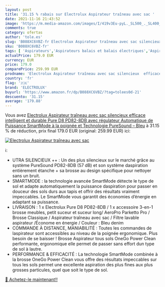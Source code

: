 ```yaml
---
layout: post
title: '31.15 % rabais sur Electrolux Aspirateur traîneau avec sac '
date: 2021-11-16 21:43:52
image: 'https://m.media-amazon.com/images/I/419v3Eu-pyL._SL500_._SL400_.jpg'
comments: true
category: ofertas
author: 'tole.es'
slug: 'B088XC6VBZ-fr Electrolux Aspirateur traîneau avec sac silencieux...'
sku: 'B088XC6VBZ-fr'
tags: [ 'Aspirateurs','Aspirateurs balais et balais électriques','Aspirateurs traîneaux','Aspirateurs, entretien des sols et nettoyeurs de vitres','Cuisine et Maison','electrolux', ]
actualPrice: 179.0 EUR
currency: EUR
price: 179.0
comparePrice: 259.99 EUR
prodname: 'Electrolux Aspirateur traîneau avec sac silencieux  efficace  intelligent et durable  Pure D8 PD82-8DB  avec régulateur Automatique de Puissance SmartMode à la poignée et Technologie PureSound – Bleu'
country: 'fr'
flag: '🇫🇷'
brand: 'ELECTROLUX'
buyurl: 'https://www.amazon.fr/dp/B088XC6VBZ/?tag=tolees0d-21'
descuento: '31.15'
average: '179.88'
---
```


Vous avez [Electrolux Aspirateur traîneau avec sac silencieux  efficace  intelligent et durable  Pure D8 PD82-8DB  avec régulateur Automatique de Puissance SmartMode à la poignée et Technologie PureSound – Bleu](https://www.amazon.fr/dp/B088XC6VBZ/?tag=tolees0d-21)  à  31.15 % de réduction, prix final  179.0 EUR (original: 259.99 EUR) ici:

[![Electrolux Aspirateur traîneau avec sac ](https://m.media-amazon.com/images/I/419v3Eu-pyL._SL500_._SL400_.jpg)](https://www.amazon.fr/dp/B088XC6VBZ/?tag=tolees0d-21)

ℹ️:

- UTRA SILENCIEUX ++ : Un des plus silencieux sur le marché grâce au système PureSound PD82-8DB (57 dB) et son système daspiration entièrement étanche + sa brosse au design spécifique pour nettoyer sans un bruit.
- SMARTMODE : la technologie avancée SmartMode détecte le type de sol et adapte automatiquement la puissance daspiration pour passer en douceur des sols durs aux tapis et offrir des résultats vraiment impeccables. Le SmartMode vous garantit des économies d’énergie en adaptant sa puissance.
- LIVRAISON : 1 x Electrolux Pure D8 PD82-8DB / 1 x accessoire 3-en-1 brosse meubles, petit suceur et suceur long/ AeroPro Parketto Pro / Brosse Classique / Aspirateur traîneau avec sac / Filtre lavable aspirateur /Économe en énergie / Couleur : Bleu denim
- COMMANDE À DISTANCE, MANIABILITÉ : Toutes les commandes de laspirateur sont accessibles au niveau de la poignée ergonomique. Plus besoin de se baisser ! Brosse Aspirateur tous sols OneGo Power Clean performante, ergonomique elle permet de passer sans effort dun type de sol à lautre.
- PERFORMANCE & EFFICACITÉ : La technologie SmartMode combinée à la brosse OneGo Power Clean vous offre des résultats impeccables sur tous les sols permet une excellente aspiration des plus fines aux plus grosses particules, quel que soit le type de sol.

[🛒 Achetez-le maintenant!!](https://www.amazon.fr/dp/B088XC6VBZ/?tag=tolees0d-21)

